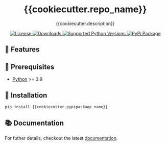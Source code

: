 <h1 align="center">{{cookiecutter.repo_name}}</h1>

<p align="center">
{{cookiecutter.description}}
</p>

<p align="center">

<a href="https://opensource.org/licenses/MIT">
    <img src="https://img.shields.io/pypi/l/{{cookiecutter.__repo_name_slug}}" alt="License">
</a>
<a href="https://pypi.org/project/{{cookiecutter.__repo_name_slug}}/">
    <img src="https://img.shields.io/pypi/dm/{{cookiecutter.__repo_name_slug}}" alt="Downloads">
</a>
<a href="https://pypi.org/project/{{cookiecutter.__repo_name_slug}}/">
    <img src="https://img.shields.io/pypi/pyversions/{{cookiecutter.__repo_name_slug}}" alt="Supported Python Versions">
</a>
<a href="https://pypi.org/project/{{cookiecutter.__repo_name_slug}}/">
    <img src="https://img.shields.io/pypi/v/{{cookiecutter.__repo_name_slug}}" alt="PyPi Package">
</a>
</p>

## 🚀 Features

## 🔌️ Prerequisites

- [Python](https://www.python.org/) >= 3.9

## 💾 Installation

```shell
pip install {{cookiecutter.pypipackage_name}}
```

## 📚 Documentation

For futher details, checkout the latest [documentation](https://exasol.github.io/{{cookiecutter.repo_name}}/).
